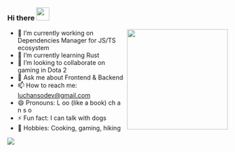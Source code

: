 ### Hi there <img src="https://media.giphy.com/media/dxn6fRlTIShoeBr69N/source.gif" width="30">
<img align='right' src="https://media.giphy.com/media/du3J3cXyzhj75IOgvA/giphy.gif" width="230">

- 🏹 I’m currently working on Dependencies Manager for JS/TS ecosystem
- 🌱 I’m currently learning Rust
- 👯 I’m looking to collaborate on gaming in Dota 2
- 💬 Ask me about Frontend & Backend
- 📫 How to reach me: luchansodev@gmail.com
- 😄 Pronouns: L oo (like a book) ch a n s o
- ⚡ Fun fact: I can talk with dogs
- 🎏 Hobbies: Cooking, gaming, hiking

<img src="https://media.giphy.com/media/LmNwrBhejkK9EFP504/giphy.gif">
